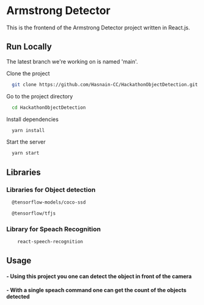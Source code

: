 
# Armstrong Detector

This is the frontend of the Armstrong Detector project written in React.js.




## Run Locally

The latest branch we're working on is named 'main'.

Clone the project

```bash
  git clone https://github.com/Hasnain-CC/HackathonObjectDetection.git
```

Go to the project directory

```bash
  cd HackathonObjectDetection
```

Install dependencies

```bash
  yarn install
```

Start the server

```bash
  yarn start
```

## Libraries

### Libraries for Object detection 

```bash
  @tensorflow-models/coco-ssd
```
```bash
  @tensorflow/tfjs
``` 
### Library for Speach Recognition

```bash
    react-speech-recognition
```

## Usage

#### - Using this project you one can detect the object in front of the camera
#### - With a single speach command one can get the count of the objects detected